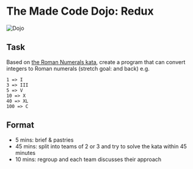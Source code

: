 # The Made Code Dojo: Redux

![Dojo](https://media.giphy.com/media/1BQdjXovIqSLS/giphy.gif)

## Task

Based on [the Roman Numerals kata](http://agilekatas.co.uk/katas/RomanNumerals-Kata), create a program that can convert integers to Roman numerals (stretch goal: and back) e.g.

```
1 => I
3 => III
5 => V
10 => X
40 => XL
100 => C
```

## Format

- 5 mins: brief & pastries
- 45 mins: split into teams of 2 or 3 and try to solve the kata within 45 minutes
- 10 mins: regroup and each team discusses their approach
